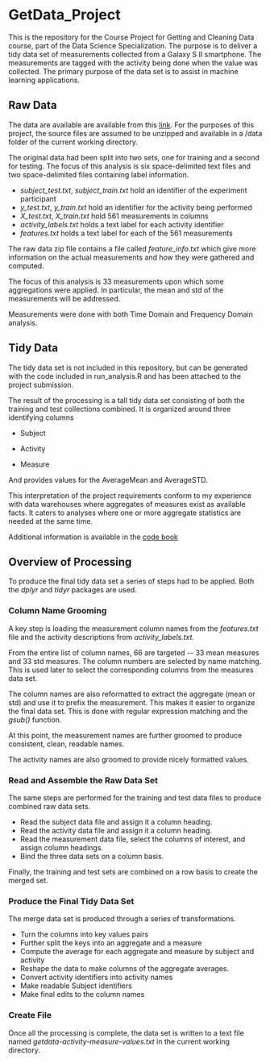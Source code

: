 # GetData_Project
This is the repository for the Course Project for Getting and Cleaning Data course, part of the Data Science Specialization. 
The purpose is to deliver a tidy data set of measurements collected from a Galaxy S II smartphone. The measurements are
tagged with the activity being done when the value was collected. The primary purpose of the data set is to assist in
machine learning applications.

## Raw Data
The data are available are available from this 
[link](https://d396qusza40orc.cloudfront.net/getdata%2Fprojectfiles%2FUCI%20HAR%20Dataset.zip). For the purposes of this
project, the source files are assumed to be unzipped and available in a /data folder of the current working directory.

The original data had been split into two sets, one for training and a second for testing. The focus of this analysis is
six space-delimited text files and two space-delimited files containing label information.

* *subject_test.txt*, *subject_train.txt* hold an identifier of the experiment participant
* *y_test.txt*, *y_train.txt* hold an identifier for the activity being performed
* *X_test.txt*, *X_train.txt* hold 561 measurements in columns
* *activity_labels.txt* holds a text label for each activity identifier
* *features.txt* holds a text label for each of the 561 measurements

The raw data zip file contains a file called *feature_info.txt* which give more information on the actual measurements
and how they were gathered and computed. 

The focus of this analysis is 33 measurements upon which some aggregations were applied. In particular, the mean and std
of the measurements will be addressed.

Measurements were done with both Time Domain and Frequency Domain analysis.


## Tidy Data
The tidy data set is not included in this repository, but can be generated with the code included in run_analysis.R and 
has been attached to the project submission.

The result of the processing is a tall tidy data set consisting of both the training and test collections combined.
It is organized around three identifying columns

* Subject

* Activity

* Measure

And provides values for the AverageMean and AverageSTD.

This interpretation of the project requirements conform to my experience with data warehouses where aggregates of 
measures exist as available facts. It caters to analyses where one or more aggregate statistics are needed at the same time.

Additional information is available in the [code book](https://github.com/brdudley/GetData_Project/blob/master/CodeBook.md)

## Overview of Processing
To produce the final tidy data set a series of steps had to be applied. Both the *dplyr* and *tidyr* packages are used.

### Column Name Grooming
A key step is loading the measurement column names from the *features.txt* file and the activity descriptions 
from *activity_labels.txt*.

From the entire list of column names, 66 are targeted -- 33 mean measures and 33 std measures. The column numbers 
are selected by name matching. This is used later to select the corresponding columns from the measures data set.

The column names are also reformatted to extract the aggregate (mean or std) and use it to prefix the measurement. This
makes it easier to organize the final data set. This is done with regular expression matching and the *gsub()* function.

At this point, the measurement names are further groomed to produce consistent, clean, readable names.

The activity names are also groomed to provide nicely formatted values.

### Read and Assemble the Raw Data Set
The same steps are performed for the training and test data files to produce combined raw data sets.

* Read the subject data file and assign it a column heading.
* Read the activity data file and assign it a column heading.
* Read the measurement data file, select the columns of interest, and assign column headings.
* Bind the three data sets on a column basis.

Finally, the training and test sets are combined on a row basis to create the merged set.

### Produce the Final Tidy Data Set
The merge data set is produced through a series of transformations.

* Turn the columns into key values pairs
* Further split the keys into an aggregate and a measure
* Compute the average for each aggregate and measure by subject and activity
* Reshape the data to make columns of the aggregate averages.
* Convert activity identifiers into activity names
* Make readable Subject identifiers
* Make final edits to the column names

### Create File
Once all the processing is complete, the data set is written to a text file named *getdata-activity-measure-values.txt*
in the current working directory.


